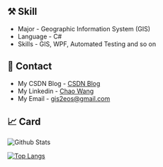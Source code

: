 ## ⚒ Skill 

   - Major - Geographic Information System (GIS)
   - Language - C#
   - Skills - GIS, WPF, Automated Testing and so on
  
## 📧 Contact

   - My CSDN Blog - [CSDN Blog](https://blog.csdn.net/DynastyRumble)
   - My Linkedin - [Chao Wang](https://www.linkedin.com/in/chao-wang-65b097182/)
   - My Email - gis2eos@gmail.com

## 📈 Card

![Github Stats](https://github-readme-stats.vercel.app/api?username=gis2all&show_icons=true&theme=onedark)

[![Top Langs](https://github-readme-stats.vercel.app/api/top-langs/?username=gis2all&theme=dracula)](https://github.com/anuraghazra/github-readme-stats)
